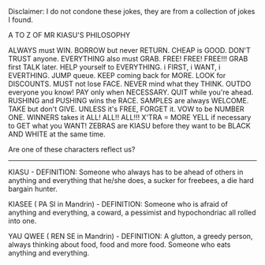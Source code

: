 Disclaimer: I do not condone these jokes, they are from a collection of jokes I found.

A TO Z OF MR KIASU'S PHILOSOPHY

ALWAYS must WIN.
BORROW but never RETURN.
CHEAP is GOOD.
DON'T TRUST anyone.
EVERYTHING also must GRAB.
FREE! FREE! FREE!!!
GRAB first TALK later.
HELP yourself to EVERYTHING.
i FIRST, i WANT, i EVERTHING.
JUMP queue.
KEEP coming back for MORE.
LOOK for DISCOUNTS.
MUST not lose FACE.
NEVER mind what they THINK.
OUTDO everyone you know!
PAY only when NECESSARY.
QUIT while you're ahead.
RUSHING and PUSHING wins the RACE.
SAMPLES are always WELCOME.
TAKE but don't GIVE.
UNLESS it's FREE, FORGET it.
VOW to be NUMBER ONE.
WINNERS takes it ALL! ALL!! ALL!!!
X'TRA = MORE
YELL if necessary to GET what you WANT!
ZEBRAS are KIASU before they want to be BLACK AND WHITE at the same time.

Are one of  these characters reflect us?

***************************************************************************

KIASU - DEFINITION:
Someone who always has to be ahead of others in anything and everything that he/she does, a sucker for freebees, a die hard bargain hunter.

KIASEE ( PA SI in Mandrin) - DEFINITION:
Someone who is afraid of anything and everything, a coward, a pessimist and hypochondriac all rolled into one.

YAU QWEE ( REN SE in Mandrin) - DEFINITION:
A glutton, a greedy person, always thinking about food, food and more food. Someone who eats anything and everything.

